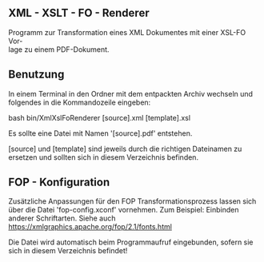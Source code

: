 ## XML - XSLT - FO - Renderer

Programm zur Transformation eines XML Dokumentes mit einer XSL-FO Vor-  
lage zu einem PDF-Dokument.

## Benutzung

In einem Terminal in den Ordner mit dem entpackten Archiv wechseln und  
folgendes in die Kommandozeile eingeben:

bash bin/XmlXslFoRenderer [source].xml [template].xsl

Es sollte eine Datei mit Namen '[source].pdf' entstehen.

[source] und [template] sind jeweils durch die richtigen Dateinamen zu  
ersetzen und sollten sich in diesem Verzeichnis befinden.

## FOP - Konfiguration

Zusätzliche Anpassungen für den FOP Transformationsprozess lassen sich  
über die Datei 'fop-config.xconf' vornehmen.  Zum Beispiel:  Einbinden  
anderer Schriftarten.
Siehe auch https://xmlgraphics.apache.org/fop/2.1/fonts.html

Die Datei wird automatisch beim Programmaufruf eingebunden, sofern sie  
sich in diesem Verzeichnis befindet!
